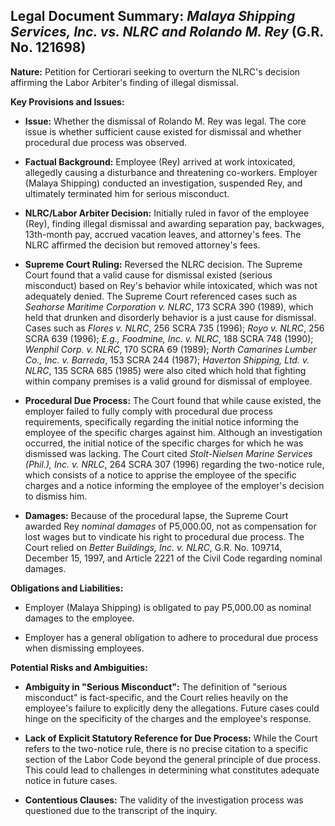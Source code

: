 ## Legal Document Summary: *Malaya Shipping Services, Inc. vs. NLRC and Rolando M. Rey* (G.R. No. 121698)

**Nature:** Petition for Certiorari seeking to overturn the NLRC's decision affirming the Labor Arbiter's finding of illegal dismissal.

**Key Provisions and Issues:**

*   **Issue:** Whether the dismissal of Rolando M. Rey was legal. The core issue is whether sufficient cause existed for dismissal and whether procedural due process was observed.

*   **Factual Background:** Employee (Rey) arrived at work intoxicated, allegedly causing a disturbance and threatening co-workers. Employer (Malaya Shipping) conducted an investigation, suspended Rey, and ultimately terminated him for serious misconduct.

*   **NLRC/Labor Arbiter Decision:** Initially ruled in favor of the employee (Rey), finding illegal dismissal and awarding separation pay, backwages, 13th-month pay, accrued vacation leaves, and attorney's fees. The NLRC affirmed the decision but removed attorney's fees.

*   **Supreme Court Ruling:** Reversed the NLRC decision. The Supreme Court found that a valid cause for dismissal existed (serious misconduct) based on Rey's behavior while intoxicated, which was not adequately denied. The Supreme Court referenced cases such as *Seahorse Maritime Corporation v. NLRC*, 173 SCRA 390 (1989), which held that drunken and disorderly behavior is a just cause for dismissal. Cases such as *Flores v. NLRC*, 256 SCRA 735 (1996); *Royo v. NLRC*, 256 SCRA 639 (1996); *E.g., Foodmine, Inc. v. NLRC*, 188 SCRA 748 (1990); *Wenphil Corp. v. NLRC*, 170 SCRA 69 (1989); *North Camarines Lumber Co., Inc. v. Barreda*, 153 SCRA 244 (1987); *Haverton Shipping, Ltd. v. NLRC*, 135 SCRA 685 (1985) were also cited which hold that fighting within company premises is a valid ground for dismissal of employee.

*   **Procedural Due Process:** The Court found that while cause existed, the employer failed to fully comply with procedural due process requirements, specifically regarding the initial notice informing the employee of the specific charges against him. Although an investigation occurred, the initial notice of the specific charges for which he was dismissed was lacking. The Court cited *Stolt-Nielsen Marine Services (Phil.), Inc. v. NRLC*, 264 SCRA 307 (1996) regarding the two-notice rule, which consists of a notice to apprise the employee of the specific charges and a notice informing the employee of the employer's decision to dismiss him.

*   **Damages:** Because of the procedural lapse, the Supreme Court awarded Rey *nominal damages* of P5,000.00, not as compensation for lost wages but to vindicate his right to procedural due process. The Court relied on *Better Buildings, Inc. v. NLRC*, G.R. No. 109714, December 15, 1997, and Article 2221 of the Civil Code regarding nominal damages.

**Obligations and Liabilities:**

*   Employer (Malaya Shipping) is obligated to pay P5,000.00 as nominal damages to the employee.

*   Employer has a general obligation to adhere to procedural due process when dismissing employees.

**Potential Risks and Ambiguities:**

*   **Ambiguity in "Serious Misconduct":** The definition of "serious misconduct" is fact-specific, and the Court relies heavily on the employee's failure to explicitly deny the allegations. Future cases could hinge on the specificity of the charges and the employee's response.

*   **Lack of Explicit Statutory Reference for Due Process:** While the Court refers to the two-notice rule, there is no precise citation to a specific section of the Labor Code beyond the general principle of due process. This could lead to challenges in determining what constitutes adequate notice in future cases.

*   **Contentious Clauses:** The validity of the investigation process was questioned due to the transcript of the inquiry.
